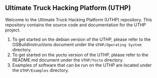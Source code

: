 ## Ultimate Truck Hacking Platform (UTHP)

Welcome to the Ultimate Truck Hacking Platform (UTHP) repository. This repository contains the source code and documentation for the UTHP project. 
1. To get started on the debian version of the UTHP, please refer to the OSBuildInstructions document under the `UTHP/Operating System` directory. 
2. To get started on the yocto version of the UTHP, please refer to the README.md document under the `UTHP/Yocto` directory.
3. Examples of software that can be run on the UTHP are located under the `UTHP/Examples` directory.
